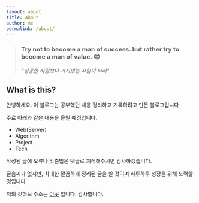```yaml
---
layout: about
title: About
author: me
permalink: /about/
---
```


<!-- <img src="{{ site.baseurl }}/assets/profile-placeholder.gif" title="Profile Picture" class="profile"> -->
> ### Try not to become a man of success. but rather try to become a man of value. 😎
> _"성공한 사람보다 가치있는 사람이 되라"_

## What is this?

안녕하세요. 이 블로그는 공부했던 내용 정리하고 기록하려고 만든 블로그입니다

주로 아래와 같은 내용을 올릴 예정입니다.

* Web(Server)
* Algorithm
* Project
* Tech

작성된 글에 오류나 맞춤법은 댓글로 지적해주시면 감사하겠습니다.

글솜씨가 없지만, 최대한 깔끔하게 정리된 글을 쓸 것이며 하루하루 성장을 위해 노력할 것입니다.

저의 깃허브 주소는 [이곳](https://github.com/doorisopen) 입니다. 감사합니다.